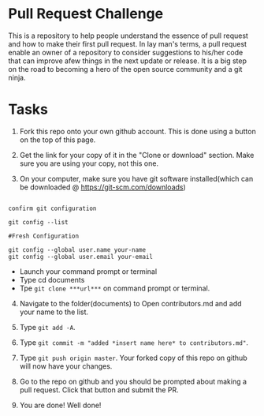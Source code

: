 # Pull Request Challenge
This is a repository to help people understand the essence of pull request and how to make their first pull request. In lay man's terms, a pull request enable an owner of a repository to consider suggestions to his/her code that can improve afew things in the next update or release. It is a big step on the road to becoming a hero of the open source community and a git ninja.

# Tasks

1. Fork this repo onto your own github account. This is done using a button on the top of this page.

2. Get the link for your copy of it in the "Clone or download" section. Make sure you are using your copy, not this one.

3. On your computer, make sure you have git software installed(which can be downloaded @ https://git-scm.com/downloads)

```Optional

confirm git configuration

git config --list

#Fresh Configuration

git config --global user.name your-name
git config --global user.email your-email

```

- Launch your command prompt or terminal
- Type cd documents
- Tpe `git clone ***url***` on command prompt or terminal.

4. Navigate to the folder(documents) to Open contributors.md and add your name to the list.

5. Type `git add -A`.

6. Type `git commit -m "added *insert name here* to contributors.md"`.

7. Type `git push origin master`. Your forked copy of this repo on github will now have your changes.

8. Go to the repo on github and you should be prompted about making a pull request. Click that button and submit the PR.

9. You are done! Well done!

